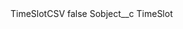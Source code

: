 <?xml version="1.0" encoding="UTF-8"?>
<CustomMetadata xmlns="http://soap.sforce.com/2006/04/metadata" xmlns:xsi="http://www.w3.org/2001/XMLSchema-instance" xmlns:xsd="http://www.w3.org/2001/XMLSchema">
    <label>TimeSlotCSV</label>
    <protected>false</protected>
    <values>
        <field>Sobject__c</field>
        <value xsi:type="xsd:string">TimeSlot</value>
    </values>
</CustomMetadata>
